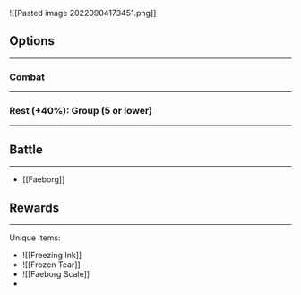 ![[Pasted image 20220904173451.png]]

## Options
---

### Combat
---


### Rest (+40%): Group (5 or lower)
---


## Battle
---
- [[Faeborg]]

## Rewards
---
Unique Items:
- ![[Freezing Ink]]
- ![[Frozen Tear]]
- ![[Faeborg Scale]]
- 